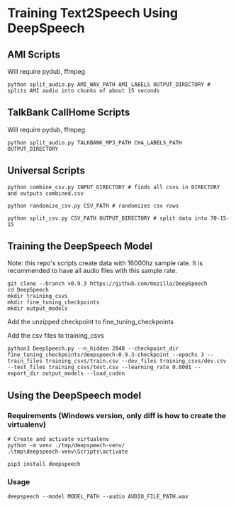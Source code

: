 # Training Text2Speech Using DeepSpeech

## AMI Scripts

Will require pydub, ffmpeg

    python split_audio.py AMI_WAV_PATH AMI_LABELS OUTPUT_DIRECTORY # splits AMI audio into chunks of about 15 seconds

## TalkBank CallHome Scripts

Will require pydub, ffmpeg
    
    python split_audio.py TALKBANK_MP3_PATH CHA_LABELS_PATH OUTPUT_DIRECTORY

## Universal Scripts

    python combine_csv.py INPUT_DIRECTORY # finds all csvs in DIRECTORY and outputs combined.csv

    python randomize_csv.py CSV_PATH # randomizes csv rows

    python split_csv.py CSV_PATH OUTPUT_DIRECTORY # split data into 70-15-15

## Training the DeepSpeech Model

Note: this repo's scripts create data with 16000hz sample rate. It is recommended to have all audio files with this sample rate.

    git clone --branch v0.9.3 https://github.com/mozilla/DeepSpeech
    cd DeepSpeech
    mkdir training_csvs
    mkdir fine_tuning_checkpoints
    mkdir output_models

Add the unzipped checkpoint to fine_tuning_checkpoints

Add the csv files to training_csvs

    python3 DeepSpeech.py --n_hidden 2048 --checkpoint_dir fine_tuning_checkpoints/deepspeech-0.9.3-checkpoint --epochs 3 --train_files training_csvs/train.csv --dev_files training_csvs/dev.csv --test_files training_csvs/test.csv --learning_rate 0.0001 --export_dir output_models --load_cudnn

## Using the DeepSpeech model

### Requirements (Windows version, only diff is how to create the virtualenv)

    # Create and activate virtualenv
    python -m venv ./tmp/deepspeech-venv/
    .\tmp\deepspeech-venv\Scripts\activate

    pip3 install deepspeech

### Usage

    deepspeech --model MODEL_PATH --audio AUDIO_FILE_PATH.wav